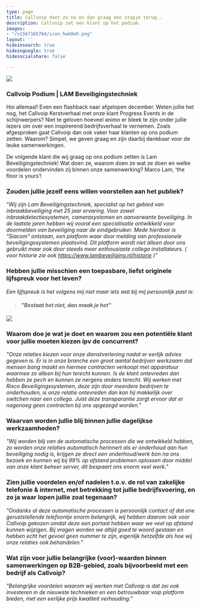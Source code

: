 ```yaml
---
type: page
title: Callvoip doet zo nu en dan graag een stapje terug..
description: Callvoip zet een klant op het podium.
images:
- "/v1567165784/icon_hwk0eh.png"
layout: ''
hideinsearch: true
hideingoogle: true
hidesocialshare: false

---
```

![](https://res.cloudinary.com/callvoip/image/upload/v1562335206/65_hm1o1z.png)

### Callvoip Podium | LAM Beveiligingstechniek

Hoi allemaal! Even een flashback naar afgelopen december. Weten jullie het nog, het Callvoip Kerstverhaal met onze klant Progress Events in de schijnwerpers? Niet te geloven hoeveel animo er bleek te zijn onder jullie lezers om over een inspirerend bedrijfsverhaal te vernemen. Zoals afgesproken gaat Callvoip dan ook vaker haar klanten op ons podium zetten. Waarom? Simpel, we geven graag en zijn daarbij dankbaar voor de leuke samenwerkingen.

De volgende klant die wij graag op ons podium zetten is Lam Beveiligingstechniek! Wat doen ze, waarom doen ze wat ze doen en welke voordelen ondervinden zij binnen onze samenwerking? Marco Lam, ‘the floor is yours’!

### Zouden jullie jezelf eens willen voorstellen aan het publiek?

_"Wij zijn Lam Beveiligingstechniek, specialist op het gebied van inbraakbeveiliging met 25 jaar ervaring. Voor zowel inbraakdetectiesystemen, camerasystemen en aanverwante beveiliging. In de laatste jaren hebben wij vooral een specialisatie ontwikkeld voor doormelden van beveiliging naar de eindgebruiker. Mede hierdoor is "Siacom" ontstaan, een platform waar door melding van professionele beveiligingssystemen plaatsvind. Dit platform wordt niet alleen door ons gebruikt maar ook door steeds meer enthousiaste collega installateurs. ( voor historie zie ook https://www.lambeveiliging.nl/historie )"_

### Hebben jullie misschien een toepasbare, liefst originele lijfspreuk voor het leven?

_Een lijfspreuk is het volgens mij niet maar iets wat bij mij persoonlijk past is:_

> #### **_"Bestaat het niet, dan maak je het"_**

![](https://res.cloudinary.com/callvoip/image/upload/v1562335206/2020-03-05_qvdt1a.png)

### Waarom doe je wat je doet en waarom zou een potentiële klant voor jullie moeten kiezen ipv de concurrent?

_"Onze relaties kiezen voor onze dienstverlening nadat er eerlijk advies gegeven is. Er is in onze branche een groot aantal bedrijven werkzaam dat mensen bang maakt en hiermee contracten verkoopt met apparatuur waarmee ze alleen bij hun terecht kunnen. Is de klant ontevreden dan hebben ze pech en kunnen ze nergens anders terecht. Wij werken met Risco Beveiligingssystemen, deze zijn door meerdere bedrijven te onderhouden, is onze relatie ontevreden dan kan hij makkelijk over switchen naar een collega. Juist deze transparantie zorgt ervoor dat er nagenoeg geen contracten bij ons opgezegd worden."_

### Waarvan worden jullie blij binnen jullie dagelijkse werkzaamheden?

_"Wij worden blij van de automatische processen die we ontwikkeld hebben, zo worden onze relaties automatisch herinnert als er onderhoud aan hun beveiliging nodig is, krijgen ze direct een onderhoud/werk bon na ons bezoek en kunnen wij bij 99% op afstand problemen oplossen door middel van onze klant beheer server, dit bespaart ons enorm veel werk."_

### Zien jullie voordelen en/of nadelen t.o.v. de rol van zakelijke telefonie & internet, met betrekking tot jullie bedrijfsvoering, en zo ja waar lopen jullie zoal tegenaan?

_"Ondanks al deze automatische processen is persoonlijk contact of dat ene geruststellende telefoontje enorm belangrijk, wij hebben daarom ook voor Callvoip gekozen omdat deze een portaal hebben waar we veel op afstand kunnen wijzigen. Bij vragen worden we altijd goed te woord gestaan en hebben echt het gevoel geen nummer te zijn, eigenlijk hetzelfde als hoe wij onze relaties ook behandelen."_

### Wat zijn voor jullie belangrijke (voor)-waarden binnen samenwerkingen op B2B-gebied, zoals bijvoorbeeld met een bedrijf als Callvoip?

_"Belangrijke voordelen waarom wij werken met Callvoip is dat zei ook investeren in de nieuwste technieken en een betrouwbaar voip platform bieden, met een eerlijke prijs kwaliteit verhouding."_
